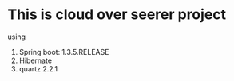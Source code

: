 # This is cloud over seerer project
using
1. Spring boot: 1.3.5.RELEASE
2. Hibernate 
4. quartz 2.2.1
